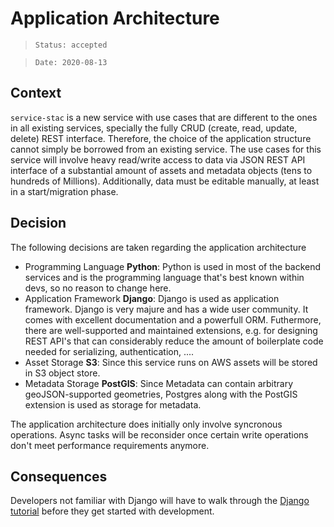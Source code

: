 # Application Architecture

> `Status: accepted`

> `Date: 2020-08-13`

## Context
`service-stac` is a new service with use cases that are different to the ones in all existing services, specially the fully CRUD (create, read, update, delete) REST interface. Therefore, the choice of the application structure cannot simply be borrowed from an existing service. The use cases for this service will involve heavy read/write access to data via JSON REST API interface of a substantial amount of assets and metadata objects (tens to hundreds of Millions). Additionally, data must be editable manually, at least in a start/migration phase.

## Decision
The following decisions are taken regarding the application architecture
- Programming Language **Python**: Python is used in most of the backend services and is the programming language that's best known within devs, so no reason to change here.
- Application Framework **Django**: Django is used as application framework. Django is very majure and has a wide user community. It comes with excellent documentation and a powerfull ORM. Futhermore, there are well-supported and maintained extensions, e.g. for designing REST API's that can considerably reduce the amount of boilerplate code needed for serializing, authentication, ....
- Asset Storage **S3**: Since this service runs on AWS assets will be stored in S3 object store.
- Metadata Storage **PostGIS**: Since Metadata can contain arbitrary geoJSON-supported geometries, Postgres along with the PostGIS extension is used as storage for metadata.

The application architecture does initially only involve syncronous operations. Async tasks will be reconsider once certain write operations don't meet performance requirements anymore.

## Consequences
Developers not familiar with Django will have to walk through the [Django tutorial](https://docs.djangoproject.com/en/dev/intro/) before they get started with development.